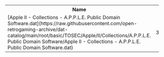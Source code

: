 <table>
<tr><th>Name</th><th>Size</th></tr>
<tr><td>
[Apple II - Collections - A.P.P.L.E. Public Domain Software.dat](https://raw.githubusercontent.com/open-retrogaming-archive/dat-catalog/main/root/basic/TOSEC/Apple/II/Collections/A.P.P.L.E. Public Domain Software/Apple II - Collections - A.P.P.L.E. Public Domain Software.dat)
</td><td>34399</td></tr>
</table>
